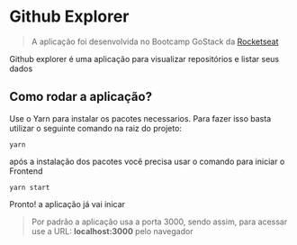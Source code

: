 # Github Explorer
> A aplicação foi desenvolvida no Bootcamp GoStack da [Rocketseat](http://github.com/rocketseat)

Github explorer é uma aplicação para visualizar repositórios
e listar seus dados

## Como rodar a aplicação?

Use o Yarn para instalar os pacotes necessarios. Para fazer isso basta utilizar o seguinte comando na raiz do projeto:
```
yarn
```

após a instalação dos pacotes você precisa usar o comando para iniciar o Frontend
```
yarn start
```

Pronto! a aplicação já vai inicar
> Por padrão a aplicação usa a porta 3000, sendo assim, para acessar use a URL: **localhost:3000** pelo navegador
